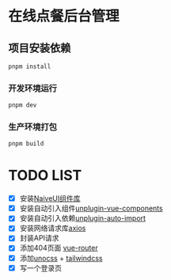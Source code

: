 # 在线点餐后台管理

## 项目安装依赖

```sh
pnpm install
```

### 开发环境运行

```sh
pnpm dev
```

### 生产环境打包

```sh
pnpm build
```



# TODO LIST

- [x] 安装[NaiveUI组件库](https://www.naiveui.com/zh-CN/light/components/button)
- [x] 安装自动引入组件[unplugin-vue-components](https://github.com/unplugin/unplugin-vue-components)
- [x] 安装自动引入依赖[unplugin-auto-import](https://github.com/unplugin/unplugin-auto-import)
- [x] 安装网络请求库[axios](https://www.axios-http.cn/docs/intro)
- [x] 封装API请求
- [x] 添加404页面 [vue-router](https://router.vuejs.org/zh/introduction.html)
- [x] 添加[unocss](https://unocss.dev/integrations/vite) + [tailwindcss](https://www.tailwindcss.cn/docs/text-color)
- [x] 写一个登录页
